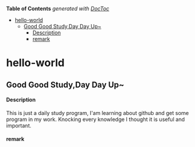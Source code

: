 <!-- START doctoc generated TOC please keep comment here to allow auto update -->
<!-- DON'T EDIT THIS SECTION, INSTEAD RE-RUN doctoc TO UPDATE -->
**Table of Contents**  *generated with [DocToc](https://github.com/thlorenz/doctoc)*

- [hello-world](#hello-world)
  - [Good Good Study,Day Day Up~](#good-good-studyday-day-up)
      - [Description](#description)
      - [remark](#remark)

<!-- END doctoc generated TOC please keep comment here to allow auto update -->

# hello-world
## Good Good Study,Day Day Up~

#### Description

This is just a daily study program,
I'am learning about github and get some program in my work.
Knocking every knowledge I thought it is useful and important.

#### remark


